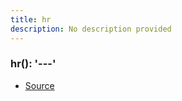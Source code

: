 ```yaml
---
title: hr
description: No description provided
---
```



### hr(): '\-\-\-'

- [Source](https://github.com/neplextech/micro-docgen/blob/0a3a2574da6de7199a2316a00abcd9d9f17c69a7/src/utils/md.ts#L82)